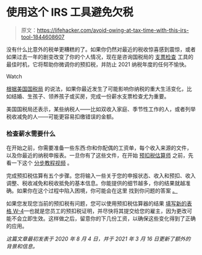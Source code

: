 # 使用这个 IRS 工具避免欠税

> 原文：<https://lifehacker.com/avoid-owing-at-tax-time-with-this-irs-tool-1844608607>

没有什么比意外的税单更糟糕的了。如果你仍然对最近的税收惊喜感到震惊，或者如果过去一年的剧变改变了你的个人情况，现在是咨询国税局的 [支票检查](https://www.irs.gov/paycheck-checkup) 工具的最佳时机，它将帮助你微调你的预扣税，并防止 2021 纳税年度的任何不愉快。

Watch

[根据美国国税局](https://www.irs.gov/individuals/tax-withholding-estimator) 的说法，如果你最近发生了可能影响你纳税的重大生活变化，比如结婚、生孩子、领养孩子或买房，完成一份薪水支票检查尤为重要。

美国国税局还表示，某些纳税人——比如双收入家庭、季节性工作的人，或者列举税收减免的人——可能更容易扣缴错误的金额。

### **检查薪水需要什么**

在开始之前，你需要准备一些东西:你和你配偶的工资单，每个收入来源的文件，以及你最近的纳税申报表。一旦你有了这些文件，在开始 [预扣税估算师](https://apps.irs.gov/app/tax-withholding-estimator) 之前，先看一下这个 [分步教程视频](https://www.youtube.com/watch?v=1AidmxJ1O9U) 。

完成预扣税估算有五个步骤。您将输入一些关于您的申报状态、收入和预扣、收入调整、税收减免和税收抵免的基本信息。你能提供的细节越多，你的结果就越准确。如果你在这个过程中陷入困境，你可能会在这里 找到你问题的答案 [。](https://www.irs.gov/individuals/tax-withholding-estimator-faqs)

如果您发现您当前的预扣税有问题，您可以使用预扣税估算器的结果 [填写新的表格 W-4](https://twocents.lifehacker.com/a-beginner-s-guide-to-filling-out-your-w-4-1792359834)—也就是您员工的预扣税证明，并尽快将其提交给您的雇主，因为更改可能不会立即生效。这样做之后，留意你的下几份工资，以确保这些变化得到了正确的应用。

*这篇文章最初发表于 2020 年 8 月 4 日，并于 2021 年 3 月 16 日更新了额外的背景和信息。*